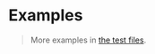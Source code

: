 # Examples

> More examples in [the test files](https://github.com/array-like/swap/tree/main/test/src).
